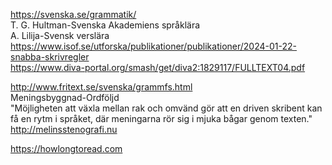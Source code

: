 
https://svenska.se/grammatik/  
T. G. Hultman-Svenska Akademiens språklära  
A. Lilija-Svensk verslära  
https://www.isof.se/utforska/publikationer/publikationer/2024-01-22-snabba-skrivregler  
https://www.diva-portal.org/smash/get/diva2:1829117/FULLTEXT04.pdf  

http://www.fritext.se/svenska/grammfs.html  
Meningsbyggnad-Ordföljd  
"Möjligheten att växla mellan rak och omvänd gör att en driven skribent kan få en rytm i språket, där meningarna rör sig i mjuka bågar genom texten."  
http://melinsstenografi.nu  

https://howlongtoread.com  
